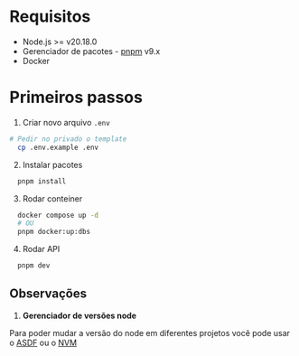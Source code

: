# Requisitos
* Node.js >= v20.18.0
* Gerenciador de pacotes - [pnpm](https://pnpm.io/pt/) v9.x
* Docker

# Primeiros passos
1. Criar novo arquivo `.env`
```bash
# Pedir no privado o template
  cp .env.example .env
```

2. Instalar pacotes
```bash
  pnpm install
```

3. Rodar conteiner
```bash
  docker compose up -d
  # OU
  pnpm docker:up:dbs
```

4. Rodar API
```bash
  pnpm dev
```

## Observações
1. **Gerenciador de versões node**

Para poder mudar a versão do node em diferentes projetos você pode usar o [ASDF](https://asdf-vm.com/) ou o [NVM](https://github.com/nvm-sh/nvm)